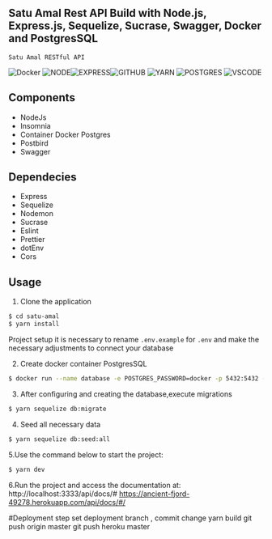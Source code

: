 ## Satu Amal Rest API Build with Node.js, Express.js, Sequelize, Sucrase, Swagger, Docker and PostgresSQL

`Satu Amal RESTful API`

![Docker](https://img.shields.io/badge/Docker-2CA5E0?style=for-the-badge&logo=docker&logoColor=white)
![NODE](https://img.shields.io/badge/Node.js-43853D?style=for-the-badge&logo=node.js&logoColor=white)![EXPRESS](https://img.shields.io/badge/Express.js-000000?style=for-the-badge&logo=express&logoColor=white)![GITHUB](https://img.shields.io/badge/GitHub-100000?style=for-the-badge&logo=github&logoColor=white)
![YARN](https://img.shields.io/badge/Yarn-2C8EBB?style=for-the-badge&logo=yarn&logoColor=white)
![POSTGRES](https://img.shields.io/badge/PostgreSQL-316192?style=for-the-badge&logo=postgresql&logoColor=white)
![VSCODE](https://img.shields.io/badge/Visual_Studio_Code-0078D4?style=for-the-badge&logo=visual%20studio%20code&logoColor=white)

## Components

- NodeJs
- Insomnia
- Container Docker Postgres
- Postbird
- Swagger

## Dependecies

- Express
- Sequelize
- Nodemon
- Sucrase
- Eslint
- Prettier
- dotEnv
- Cors

## Usage

1. Clone the application

```sh
$ cd satu-amal
$ yarn install
```

Project setup it is necessary to rename `.env.example` for `.env` and make the necessary adjustments to connect your database

2. Create docker container PostgresSQL

```sh
$ docker run --name database -e POSTGRES_PASSWORD=docker -p 5432:5432 -d postgres
```

3. After configuring and creating the database,execute migrations

```sh
$ yarn sequelize db:migrate
```

4. Seed all necessary data

```sh
$ yarn sequelize db:seed:all
```

5.Use the command below to start the project:

```bash
$ yarn dev
```

6.Run the project and access the documentation at:
http://localhost:3333/api/docs/#
https://ancient-fjord-49278.herokuapp.com/api/docs/#/

#Deployment step
set deployment branch , commit change
yarn build
git push origin master
git push heroku master
